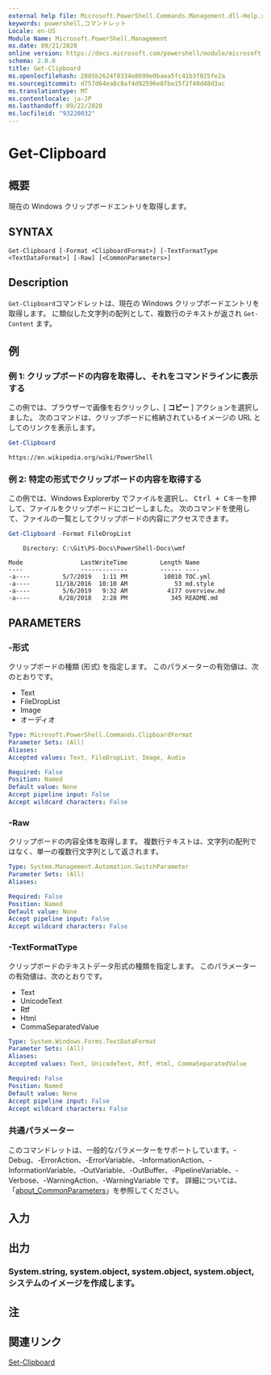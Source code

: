 ```yaml
---
external help file: Microsoft.PowerShell.Commands.Management.dll-Help.xml
keywords: powershell,コマンドレット
Locale: en-US
Module Name: Microsoft.PowerShell.Management
ms.date: 09/21/2020
online version: https://docs.microsoft.com/powershell/module/microsoft.powershell.management/get-clipboard?view=powershell-5.1&WT.mc_id=ps-gethelp
schema: 2.0.0
title: Get-Clipboard
ms.openlocfilehash: 2885b2624f8334e8699e0baea5fc41b3f025fe2a
ms.sourcegitcommit: d757d64ea8c8af4d92596e8fbe15f2f40d48d3ac
ms.translationtype: MT
ms.contentlocale: ja-JP
ms.lasthandoff: 09/22/2020
ms.locfileid: "93220032"
---
```

# Get-Clipboard

## 概要
現在の Windows クリップボードエントリを取得します。

## SYNTAX

```
Get-Clipboard [-Format <ClipboardFormat>] [-TextFormatType <TextDataFormat>] [-Raw] [<CommonParameters>]
```

## Description

`Get-Clipboard`コマンドレットは、現在の Windows クリップボードエントリを取得します。 に類似した文字列の配列として、複数行のテキストが返され `Get-Content` ます。

## 例

### 例 1: クリップボードの内容を取得し、それをコマンドラインに表示する

この例では、ブラウザーで画像を右クリックし、[ **コピー** ] アクションを選択しました。 次のコマンドは、クリップボードに格納されているイメージの URL としてのリンクを表示します。

```powershell
Get-Clipboard
```

```Output
https://en.wikipedia.org/wiki/PowerShell
```

### 例 2: 特定の形式でクリップボードの内容を取得する

この例では、Windows Explorerby でファイルを選択し、 <kbd>Ctrl + C</kbd>キーを押して、ファイルをクリップボードにコピーしました。 次のコマンドを使用して、ファイルの一覧としてクリップボードの内容にアクセスできます。

```powershell
Get-Clipboard -Format FileDropList
```

```Output
    Directory: C:\Git\PS-Docs\PowerShell-Docs\wmf

Mode                LastWriteTime         Length Name
----                -------------         ------ ----
-a----         5/7/2019   1:11 PM          10010 TOC.yml
-a----       11/18/2016  10:10 AM             53 md.style
-a----         5/6/2019   9:32 AM           4177 overview.md
-a----        6/28/2018   2:28 PM            345 README.md
```

## PARAMETERS

### -形式

クリップボードの種類 (形式) を指定します。 このパラメーターの有効値は、次のとおりです。

- Text
- FileDropList
- Image
- オーディオ

```yaml
Type: Microsoft.PowerShell.Commands.ClipboardFormat
Parameter Sets: (All)
Aliases:
Accepted values: Text, FileDropList, Image, Audio

Required: False
Position: Named
Default value: None
Accept pipeline input: False
Accept wildcard characters: False
```

### -Raw

クリップボードの内容全体を取得します。 複数行テキストは、文字列の配列ではなく、単一の複数行文字列として返されます。

```yaml
Type: System.Management.Automation.SwitchParameter
Parameter Sets: (All)
Aliases:

Required: False
Position: Named
Default value: None
Accept pipeline input: False
Accept wildcard characters: False
```

### -TextFormatType

クリップボードのテキストデータ形式の種類を指定します。 このパラメーターの有効値は、次のとおりです。

- Text
- UnicodeText
- Rtf
- Html
- CommaSeparatedValue

```yaml
Type: System.Windows.Forms.TextDataFormat
Parameter Sets: (All)
Aliases:
Accepted values: Text, UnicodeText, Rtf, Html, CommaSeparatedValue

Required: False
Position: Named
Default value: None
Accept pipeline input: False
Accept wildcard characters: False
```

### 共通パラメーター

このコマンドレットは、一般的なパラメーターをサポートしています。-Debug、-ErrorAction、-ErrorVariable、-InformationAction、-InformationVariable、-OutVariable、-OutBuffer、-PipelineVariable、-Verbose、-WarningAction、-WarningVariable です。 詳細については、「[about_CommonParameters](https://go.microsoft.com/fwlink/?LinkID=113216)」を参照してください。

## 入力

## 出力

### System.string, system.object, system.object, system.object, システムのイメージを作成します。

## 注

## 関連リンク

[Set-Clipboard](Set-Clipboard.md)
